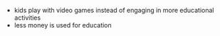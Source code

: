 - kids play with video games instead of engaging in more educational activities
- less money is used for education